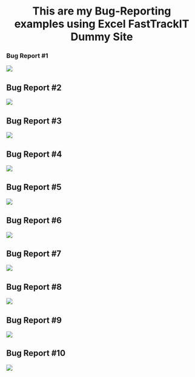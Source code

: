 ### <h1 align="center">This are my Bug-Reporting examples using Excel FastTrackIT Dummy Site</h1>

### Bug Report #1
<img src= https://i.ibb.co/vhFym9z/Bug-Reporting-1.png>

## Bug Report #2
<img src= https://i.ibb.co/qFYZ2K4/Bug-Report-2.png>

## Bug Report #3
<img src= https://i.ibb.co/kJ8qjxr/Bug-Report-3.png>

## Bug Report #4
<img src= https://i.ibb.co/M2Xy3Pm/Bug-Report-4.png>

## Bug Report #5
<img src =  https://i.ibb.co/gJrGrVn/Bug-Report-5.png>

## Bug Report #6
<img src= https://i.ibb.co/KVYH0fd/Bug-Report-6.png>

## Bug Report #7
<img src= https://i.ibb.co/N3SMJVx/Bug-Report-7.png>

## Bug Report #8
<img src= https://i.ibb.co/g9cQ9bh/Bug-Report-8.png>

## Bug Report #9
<img src= https://i.ibb.co/Bzgjmkh/Bug-Report-9.png>

## Bug Report #10
<img src= https://i.ibb.co/rty8FM0/Bug-Report-10.png>

